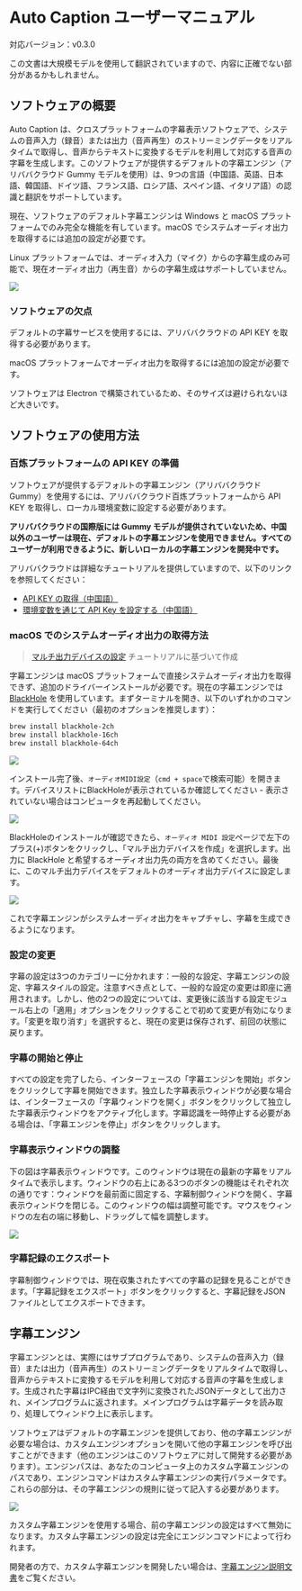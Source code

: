 # Auto Caption ユーザーマニュアル

対応バージョン：v0.3.0

この文書は大規模モデルを使用して翻訳されていますので、内容に正確でない部分があるかもしれません。

## ソフトウェアの概要

Auto Caption は、クロスプラットフォームの字幕表示ソフトウェアで、システムの音声入力（録音）または出力（音声再生）のストリーミングデータをリアルタイムで取得し、音声からテキストに変換するモデルを利用して対応する音声の字幕を生成します。このソフトウェアが提供するデフォルトの字幕エンジン（アリババクラウド Gummy モデルを使用）は、9つの言語（中国語、英語、日本語、韓国語、ドイツ語、フランス語、ロシア語、スペイン語、イタリア語）の認識と翻訳をサポートしています。

現在、ソフトウェアのデフォルト字幕エンジンは Windows と macOS プラットフォームでのみ完全な機能を有しています。macOS でシステムオーディオ出力を取得するには追加の設定が必要です。

Linux プラットフォームでは、オーディオ入力（マイク）からの字幕生成のみ可能で、現在オーディオ出力（再生音）からの字幕生成はサポートしていません。

![](../../assets/media/main_ja.png)

### ソフトウェアの欠点

デフォルトの字幕サービスを使用するには、アリババクラウドの API KEY を取得する必要があります。

macOS プラットフォームでオーディオ出力を取得するには追加の設定が必要です。

ソフトウェアは Electron で構築されているため、そのサイズは避けられないほど大きいです。

## ソフトウェアの使用方法

### 百炼プラットフォームの API KEY の準備

ソフトウェアが提供するデフォルトの字幕エンジン（アリババクラウド Gummy）を使用するには、アリババクラウド百炼プラットフォームから API KEY を取得し、ローカル環境変数に設定する必要があります。

**アリババクラウドの国際版には Gummy モデルが提供されていないため、中国以外のユーザーは現在、デフォルトの字幕エンジンを使用できません。すべてのユーザーが利用できるように、新しいローカルの字幕エンジンを開発中です。**

アリババクラウドは詳細なチュートリアルを提供していますので、以下のリンクを参照してください：

- [API KEY の取得（中国語）](https://help.aliyun.com/zh/model-studio/get-api-key)
- [環境変数を通じて API Key を設定する（中国語）](https://help.aliyun.com/zh/model-studio/configure-api-key-through-environment-variables)

### macOS でのシステムオーディオ出力の取得方法

> [マルチ出力デバイスの設定](https://github.com/ExistentialAudio/BlackHole/wiki/Multi-Output-Device) チュートリアルに基づいて作成


字幕エンジンは macOS プラットフォームで直接システムオーディオ出力を取得できず、追加のドライバーインストールが必要です。現在の字幕エンジンでは [BlackHole](https://github.com/ExistentialAudio/BlackHole) を使用しています。まずターミナルを開き、以下のいずれかのコマンドを実行してください（最初のオプションを推奨します）：

```bash
brew install blackhole-2ch
brew install blackhole-16ch
brew install blackhole-64ch
```

![](../img/03.png)

インストール完了後、`オーディオMIDI設定`（`cmd + space`で検索可能）を開きます。デバイスリストにBlackHoleが表示されているか確認してください - 表示されていない場合はコンピュータを再起動してください。

![](../img/04.png)

BlackHoleのインストールが確認できたら、`オーディオ MIDI 設定`ページで左下のプラス(+)ボタンをクリックし、「マルチ出力デバイスを作成」を選択します。出力に BlackHole と希望するオーディオ出力先の両方を含めてください。最後に、このマルチ出力デバイスをデフォルトのオーディオ出力デバイスに設定します。

![](../img/05.png)

これで字幕エンジンがシステムオーディオ出力をキャプチャし、字幕を生成できるようになります。

### 設定の変更

字幕の設定は3つのカテゴリーに分かれます：一般的な設定、字幕エンジンの設定、字幕スタイルの設定。注意すべき点として、一般的な設定の変更は即座に適用されます。しかし、他の2つの設定については、変更後に該当する設定モジュール右上の「適用」オプションをクリックすることで初めて変更が有効になります。「変更を取り消す」を選択すると、現在の変更は保存されず、前回の状態に戻ります。

### 字幕の開始と停止

すべての設定を完了したら、インターフェースの「字幕エンジンを開始」ボタンをクリックして字幕を開始できます。独立した字幕表示ウィンドウが必要な場合は、インターフェースの「字幕ウィンドウを開く」ボタンをクリックして独立した字幕表示ウィンドウをアクティブ化します。字幕認識を一時停止する必要がある場合は、「字幕エンジンを停止」ボタンをクリックします。

### 字幕表示ウィンドウの調整

下の図は字幕表示ウィンドウです。このウィンドウは現在の最新の字幕をリアルタイムで表示します。ウィンドウの右上にある3つのボタンの機能はそれぞれ次の通りです：ウィンドウを最前面に固定する、字幕制御ウィンドウを開く、字幕表示ウィンドウを閉じる。このウィンドウの幅は調整可能です。マウスをウィンドウの左右の端に移動し、ドラッグして幅を調整します。

![](../img/01.png)

### 字幕記録のエクスポート

字幕制御ウィンドウでは、現在収集されたすべての字幕の記録を見ることができます。「字幕記録をエクスポート」ボタンをクリックすると、字幕記録をJSONファイルとしてエクスポートできます。

## 字幕エンジン

字幕エンジンとは、実際にはサブプログラムであり、システムの音声入力（録音）または出力（音声再生）のストリーミングデータをリアルタイムで取得し、音声からテキストに変換するモデルを利用して対応する音声の字幕を生成します。生成された字幕はIPC経由で文字列に変換されたJSONデータとして出力され、メインプログラムに返されます。メインプログラムは字幕データを読み取り、処理してウィンドウ上に表示します。

ソフトウェアはデフォルトの字幕エンジンを提供しており、他の字幕エンジンが必要な場合は、カスタムエンジンオプションを開いて他の字幕エンジンを呼び出すことができます（他のエンジンはこのソフトウェアに対して開発する必要があります）。エンジンパスは、あなたのコンピュータ上のカスタム字幕エンジンのパスであり、エンジンコマンドはカスタム字幕エンジンの実行パラメータです。これらの部分は、その字幕エンジンの規則に従って記入する必要があります。

![](../img/02_ja.png)

カスタム字幕エンジンを使用する場合、前の字幕エンジンの設定はすべて無効になります。カスタム字幕エンジンの設定は完全にエンジンコマンドによって行われます。

開発者の方で、カスタム字幕エンジンを開発したい場合は、[字幕エンジン説明文書](../engine-manual/ja.md)をご覧ください。
